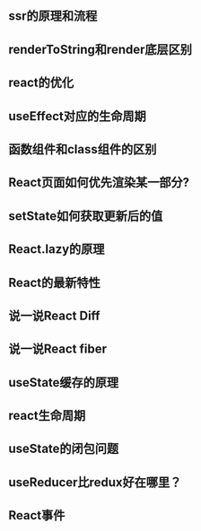 ## ssr的原理和流程

## renderToString和render底层区别

## react的优化

## useEffect对应的生命周期

## 函数组件和class组件的区别

## React页面如何优先渲染某一部分?

## setState如何获取更新后的值

## React.lazy的原理

## React的最新特性

## 说一说React Diff

## 说一说React fiber

## useState缓存的原理

## react生命周期

## useState的闭包问题

## useReducer比redux好在哪里？

## React事件